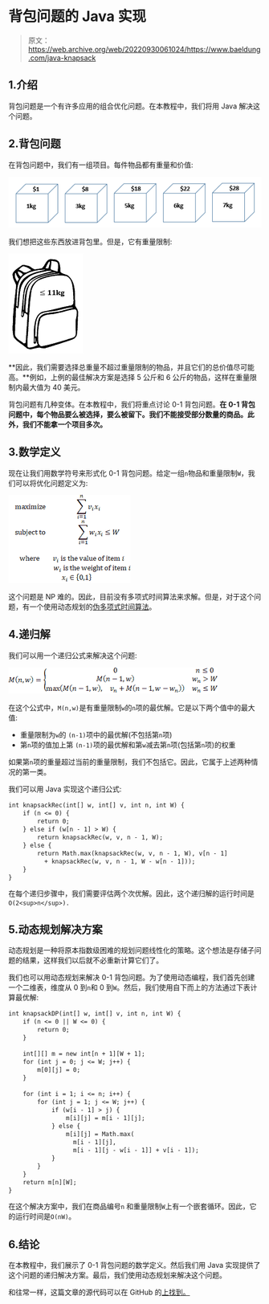 # 背包问题的 Java 实现

> 原文：<https://web.archive.org/web/20220930061024/https://www.baeldung.com/java-knapsack>

## 1.介绍

背包问题是一个有许多应用的组合优化问题。在本教程中，我们将用 Java 解决这个问题。

## 2.背包问题

在背包问题中，我们有一组项目。每件物品都有重量和价值:

[![BAEL_3349_Items](img/e14763e485f94ff4746cdb4b44ff7a96.png)](/web/20221129214352/https://www.baeldung.com/wp-content/uploads/2019/10/BAEL_3349_Items.png)

我们想把这些东西放进背包里。但是，它有重量限制:

[![BAEL_3349_Knapsack](img/b8ed41e31b74564cd9c8302da229f9e8.png)](/web/20221129214352/https://www.baeldung.com/wp-content/uploads/2019/10/BAEL_3349_Knapsack.png)

**因此，我们需要选择总重量不超过重量限制的物品，并且它们的总价值尽可能高。**例如，上例的最佳解决方案是选择 5 公斤和 6 公斤的物品，这样在重量限制内最大值为 40 美元。

背包问题有几种变体。在本教程中，我们将重点讨论 0-1 背包问题。**在 0-1 背包问题中，每个物品要么被选择，要么被留下。我们不能接受部分数量的商品。此外，我们不能拿一个项目多次。**

## 3.数学定义

现在让我们用数学符号来形式化 0-1 背包问题。给定一组`n`物品和重量限制`W`，我们可以将优化问题定义为:

[![knapsack-1](img/23105a1b4ea9f487e1e0558a2895f4d2.png)](/web/20221129214352/https://www.baeldung.com/wp-content/uploads/2019/10/knapsack-1.png)

这个问题是 NP 难的。因此，目前没有多项式时间算法来求解。但是，对于这个问题，有一个使用动态规划的[伪多项式时间算法](https://web.archive.org/web/20221129214352/https://en.wikipedia.org/wiki/Pseudo-polynomial_time)。

## 4.递归解

我们可以用一个递归公式来解决这个问题:

[![knapsack-2](img/4e4db6b5e91ba511cfd7ac64a664ba0a.png)](/web/20221129214352/https://www.baeldung.com/wp-content/uploads/2019/10/knapsack-2.png)

在这个公式中，`M(n,w)`是有重量限制`w`的`n`项的最优解。它是以下两个值中的最大值:

*   重量限制为`w`的 `(n-1)`项中的最优解(不包括第`n`项)
*   第`n`项的值加上第 `(n-1)`项的最优解和第`w`减去第`n`项(包括第`n`项)的权重

如果第`n`项的重量超过当前的重量限制，我们不包括它。因此，它属于上述两种情况的第一类。

我们可以用 Java 实现这个递归公式:

```
int knapsackRec(int[] w, int[] v, int n, int W) {
    if (n <= 0) { 
        return 0; 
    } else if (w[n - 1] > W) {
        return knapsackRec(w, v, n - 1, W);
    } else {
        return Math.max(knapsackRec(w, v, n - 1, W), v[n - 1] 
          + knapsackRec(w, v, n - 1, W - w[n - 1]));
    }
} 
```

在每个递归步骤中，我们需要评估两个次优解。因此，这个递归解的运行时间是`O(2<sup>n</sup>).`

## 5.动态规划解决方案

动态规划是一种将原本指数级困难的规划问题线性化的策略。这个想法是存储子问题的结果，这样我们以后就不必重新计算它们了。

我们也可以用动态规划来解决 0-1 背包问题。为了使用动态编程，我们首先创建一个二维表，维度从 0 到`n`和 0 到`W`。然后，我们使用自下而上的方法通过下表计算最优解:

```
int knapsackDP(int[] w, int[] v, int n, int W) {
    if (n <= 0 || W <= 0) {
        return 0;
    }

    int[][] m = new int[n + 1][W + 1];
    for (int j = 0; j <= W; j++) {
        m[0][j] = 0;
    }

    for (int i = 1; i <= n; i++) {
        for (int j = 1; j <= W; j++) { 
            if (w[i - 1] > j) {
                m[i][j] = m[i - 1][j];
            } else {
                m[i][j] = Math.max(
                  m[i - 1][j], 
                  m[i - 1][j - w[i - 1]] + v[i - 1]);
            }
        }
    }
    return m[n][W];
} 
```

在这个解决方案中，我们在商品编号`n` 和重量限制`W`上有一个嵌套循环。因此，它的运行时间是`O(nW)`。

## 6.结论

在本教程中，我们展示了 0-1 背包问题的数学定义。然后我们用 Java 实现提供了这个问题的递归解决方案。最后，我们使用动态规划来解决这个问题。

和往常一样，这篇文章的源代码可以在 GitHub 的[上找到。](https://web.archive.org/web/20221129214352/https://github.com/eugenp/tutorials/tree/master/algorithms-modules/algorithms-miscellaneous-5)